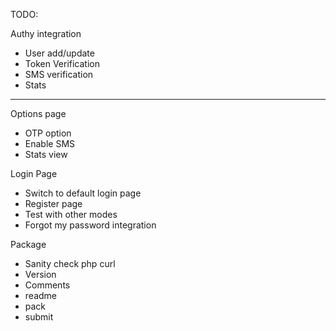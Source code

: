 TODO:

Authy integration
* User add/update
* Token Verification
* SMS verification
* Stats
------

Options page
* OTP option
* Enable SMS
* Stats view

Login Page
* Switch to default login page
* Register page
* Test with other modes
* Forgot my password integration

Package
* Sanity check php curl
* Version
* Comments
* readme
* pack
* submit
